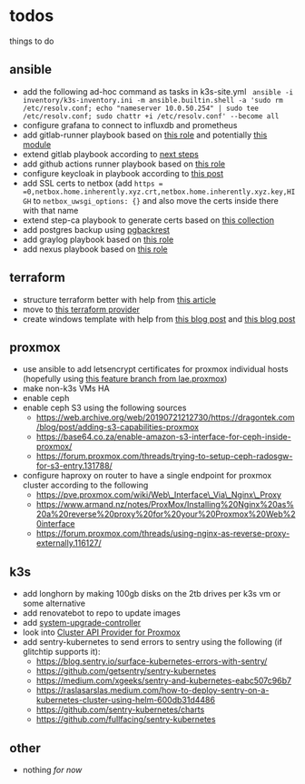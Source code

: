 # todos
things to do

## ansible
- add the following ad-hoc command as tasks in k3s-site.yml ` ansible -i inventory/k3s-inventory.ini -m ansible.builtin.shell -a 'sudo rm /etc/resolv.conf; echo "nameserver 10.0.50.254" | sudo tee /etc/resolv.conf; sudo chattr +i /etc/resolv.conf' --become all`
- configure grafana to connect to influxdb and prometheus
- add gitlab-runner playbook based on [this role](https://github.com/riemers/ansible-gitlab-runner) and potentially [this module](https://docs.ansible.com/ansible/latest/collections/community/general/gitlab_runner_module.html)
- extend gitlab playbook according to [next steps](https://docs.gitlab.com/ee/install/next_steps.html)
- add github actions runner playbook based on [this role](https://github.com/MonolithProjects/ansible-github_actions_runner)
- configure keycloak in playbook according to [this post](https://developers.redhat.com/articles/2023/02/20/automate-your-sso-ansible-and-keycloak)
- add SSL certs to netbox (add `https = =0,netbox.home.inherently.xyz.crt,netbox.home.inherently.xyz.key,HIGH` to `netbox_uwsgi_options: {}` and also move the certs inside there with that name
- extend step-ca playbook to generate certs based on [this collection](https://github.com/maxhoesel-ansible/ansible-collection-smallstep)
- add postgres backup using [pgbackrest](https://bun.uptrace.dev/postgres/pgbackrest-s3-backups.html)
- add graylog playbook based on [this role](https://github.com/Graylog2/graylog-ansible-role)
- add nexus playbook based on [this role](https://github.com/ansible-ThoTeam/nexus3-oss)

## terraform
- structure terraform better with help from [this article](https://12ft.io/proxy?q=https%3A%2F%2Fmedium.com%2Fcodex%2Fterraform-best-practices-limit-resources-in-your-project-a3f3275f7bbf)
- move to [this terraform provider](https://github.com/bpg/terraform-provider-proxmox)
- create windows template with help from [this blog post](https://yetiops.net/posts/proxmox-terraform-cloudinit-windows/) and [this blog post](https://blog.sunshower.io/2021/02/22/building-a-home-cloud-with-proxmox-dns-terraform/)

## proxmox
- use ansible to add letsencrypt certificates for proxmox individual hosts (hopefully using [this feature branch from lae.proxmox](https://github.com/lae/ansible-role-proxmox/pull/147))
- make non-k3s VMs HA
- enable ceph
- enable ceph S3 using the following sources
	* https://web.archive.org/web/20190721212730/https://dragontek.com/blog/post/adding-s3-capabilities-proxmox
	* https://base64.co.za/enable-amazon-s3-interface-for-ceph-inside-proxmox/
	* https://forum.proxmox.com/threads/trying-to-setup-ceph-radosgw-for-s3-entry.131788/
- configure haproxy on router to have a single endpoint for proxmox cluster according to the following
	* https://pve.proxmox.com/wiki/Web\_Interface\_Via\_Nginx\_Proxy
	* https://www.armand.nz/notes/ProxMox/Installing%20Nginx%20as%20a%20reverse%20proxy%20for%20your%20Proxmox%20Web%20interface
	* https://forum.proxmox.com/threads/using-nginx-as-reverse-proxy-externally.116127/

## k3s
- add longhorn by making 100gb disks on the 2tb drives per k3s vm or some alternative
- add renovatebot to repo to update images
- add [system-upgrade-controller](https://github.com/rancher/system-upgrade-controller)
- look into [Cluster API Provider for Proxmox](https://github.com/ionos-cloud/cluster-api-provider-proxmox)
- add sentry-kubernetes to send errors to sentry using the following (if glitchtip supports it):
	* https://blog.sentry.io/surface-kubernetes-errors-with-sentry/
	* https://github.com/getsentry/sentry-kubernetes
	* https://medium.com/xgeeks/sentry-and-kubernetes-eabc507c96b7
	* https://raslasarslas.medium.com/how-to-deploy-sentry-on-a-kubernetes-cluster-using-helm-600db31d4486
	* https://github.com/sentry-kubernetes/charts
	* https://github.com/fullfacing/sentry-kubernetes

## other
- nothing _for now_
